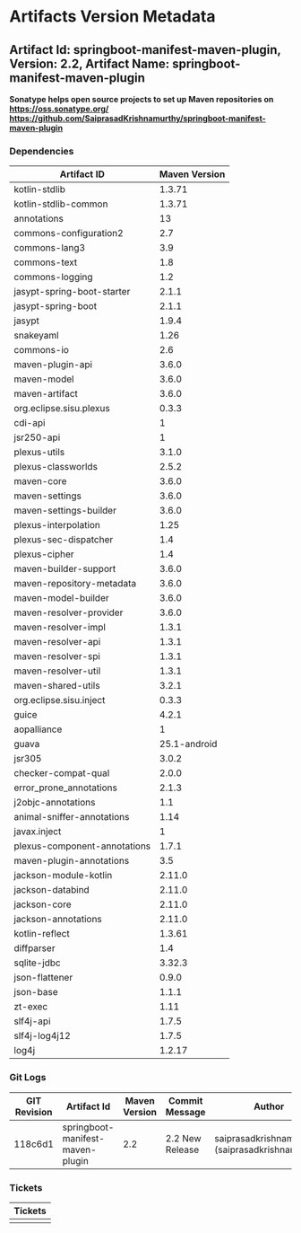 Artifacts Version Metadata
==========================

Artifact Id: springboot-manifest-maven-plugin, Version: 2.2, Artifact Name: springboot-manifest-maven-plugin
------------------------------------------------------------------------------------------------------------
**Sonatype helps open source projects to set up Maven repositories on https://oss.sonatype.org/**
**https://github.com/SaiprasadKrishnamurthy/springboot-manifest-maven-plugin**
### Dependencies
| Artifact ID                  | Maven Version |
| ---------------------------- | ------------- |
| kotlin-stdlib                | 1.3.71        |
| kotlin-stdlib-common         | 1.3.71        |
| annotations                  | 13            |
| commons-configuration2       | 2.7           |
| commons-lang3                | 3.9           |
| commons-text                 | 1.8           |
| commons-logging              | 1.2           |
| jasypt-spring-boot-starter   | 2.1.1         |
| jasypt-spring-boot           | 2.1.1         |
| jasypt                       | 1.9.4         |
| snakeyaml                    | 1.26          |
| commons-io                   | 2.6           |
| maven-plugin-api             | 3.6.0         |
| maven-model                  | 3.6.0         |
| maven-artifact               | 3.6.0         |
| org.eclipse.sisu.plexus      | 0.3.3         |
| cdi-api                      | 1             |
| jsr250-api                   | 1             |
| plexus-utils                 | 3.1.0         |
| plexus-classworlds           | 2.5.2         |
| maven-core                   | 3.6.0         |
| maven-settings               | 3.6.0         |
| maven-settings-builder       | 3.6.0         |
| plexus-interpolation         | 1.25          |
| plexus-sec-dispatcher        | 1.4           |
| plexus-cipher                | 1.4           |
| maven-builder-support        | 3.6.0         |
| maven-repository-metadata    | 3.6.0         |
| maven-model-builder          | 3.6.0         |
| maven-resolver-provider      | 3.6.0         |
| maven-resolver-impl          | 1.3.1         |
| maven-resolver-api           | 1.3.1         |
| maven-resolver-spi           | 1.3.1         |
| maven-resolver-util          | 1.3.1         |
| maven-shared-utils           | 3.2.1         |
| org.eclipse.sisu.inject      | 0.3.3         |
| guice                        | 4.2.1         |
| aopalliance                  | 1             |
| guava                        | 25.1-android  |
| jsr305                       | 3.0.2         |
| checker-compat-qual          | 2.0.0         |
| error_prone_annotations      | 2.1.3         |
| j2objc-annotations           | 1.1           |
| animal-sniffer-annotations   | 1.14          |
| javax.inject                 | 1             |
| plexus-component-annotations | 1.7.1         |
| maven-plugin-annotations     | 3.5           |
| jackson-module-kotlin        | 2.11.0        |
| jackson-databind             | 2.11.0        |
| jackson-core                 | 2.11.0        |
| jackson-annotations          | 2.11.0        |
| kotlin-reflect               | 1.3.61        |
| diffparser                   | 1.4           |
| sqlite-jdbc                  | 3.32.3        |
| json-flattener               | 0.9.0         |
| json-base                    | 1.1.1         |
| zt-exec                      | 1.11          |
| slf4j-api                    | 1.7.5         |
| slf4j-log4j12                | 1.7.5         |
| log4j                        | 1.2.17        |
### Git Logs
| GIT Revision | Artifact Id                      | Maven Version | Commit Message  | Author                                          | TIMESTAMP           |
| ------------ | -------------------------------- | ------------- | --------------- | ----------------------------------------------- | ------------------- |
| 118c6d1      | springboot-manifest-maven-plugin | 2.2           | 2.2 New Release | saiprasadkrishnamurthy (saiprasadkrishnamurthy) | 2020-07-03 07:14:02 |
### Tickets
| Tickets |
| ------- |
|         |


